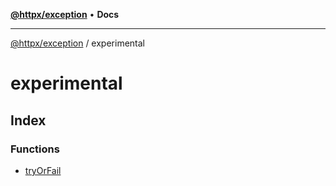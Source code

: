 [**@httpx/exception**](../README.md) • **Docs**

---

[@httpx/exception](../README.md) / experimental

# experimental

## Index

### Functions

- [tryOrFail](functions/tryOrFail.md)
